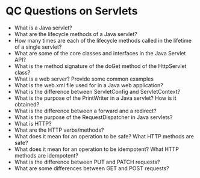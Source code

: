# QC Questions on Servlets

- What is a Java servlet?
 - What are the lifecycle methods of a Java servlet?
 - How many times are each of the lifecycle methods called in the lifetime of a single servlet?
 - What are some of the core classes and interfaces in the Java Servlet API?
 - What is the method signature of the doGet method of the HttpServlet class?
 - What is a web server? Provide some common examples
 - What is the web.xml file used for in a Java web application?
 - What is the difference between ServletConfig and ServletContext?
 - What is the purpose of the PrintWriter in a Java servlet? How is it obtained?
 - What is the difference between a forward and a redirect?
 - What is the purpose of the RequestDispatcher in Java servlets?
 - What is HTTP?
 - What are the HTTP verbs/methods?
 - What does it mean for an operation to be safe? What HTTP methods are safe?
 - What does it mean for an operation to be idempotent? What HTTP methods are idempotent?
 - What is the difference between PUT and PATCH requests?
 - What are some differences between GET and POST requests?
